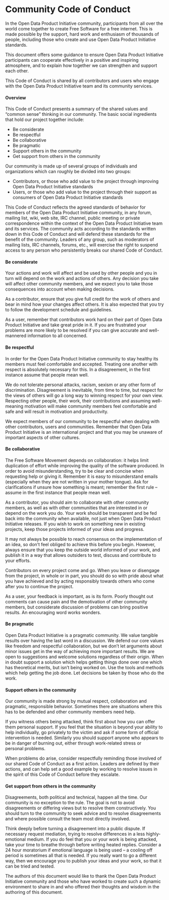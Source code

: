 # Community Code of Conduct

In the Open Data Product Initiative community, participants from all over the world come together to create Free Software for a free internet. This is made possible by the support, hard work and enthusiasm of thousands of people, including those who create and use Open Data Product Initiative standards.

This document offers some guidance to ensure Open Data Product Initiative participants can cooperate effectively in a positive and inspiring atmosphere, and to explain how together we can strengthen and support each other.

This Code of Conduct is shared by all contributors and users who engage with the Open Data Product Initiative team and its community services.

#### Overview

This Code of Conduct presents a summary of the shared values and “common sense” thinking in our community. The basic social ingredients that hold our project together include:

* Be considerate
* Be respectful
* Be collaborative
* Be pragmatic
* Support others in the community
* Get support from others in the community

Our community is made up of several groups of individuals and organizations which can roughly be divided into two groups:

* Contributors, or those who add value to the project through improving Open Data Product Initiative standards
* Users, or those who add value to the project through their support as consumers of Open Data Product Initiative standards

This Code of Conduct reflects the agreed standards of behavior for members of the Open Data Product Initiative community, in any forum, mailing list, wiki, web site, IRC channel, public meeting or private correspondence within the context of the Open Data Product Initiative team and its services. The community acts according to the standards written down in this Code of Conduct and will defend these standards for the benefit of the community. Leaders of any group, such as moderators of mailing lists, IRC channels, forums, etc., will exercise the right to suspend access to any person who persistently breaks our shared Code of Conduct.

#### Be considerate

Your actions and work will affect and be used by other people and you in turn will depend on the work and actions of others. Any decision you take will affect other community members, and we expect you to take those consequences into account when making decisions.

As a contributor, ensure that you give full credit for the work of others and bear in mind how your changes affect others. It is also expected that you try to follow the development schedule and guidelines.

As a user, remember that contributors work hard on their part of Open Data Product Initiative and take great pride in it. If you are frustrated your problems are more likely to be resolved if you can give accurate and well-mannered information to all concerned.

#### Be respectful

In order for the Open Data Product Initiative community to stay healthy its members must feel comfortable and accepted. Treating one another with respect is absolutely necessary for this. In a disagreement, in the first instance assume that people mean well.

We do not tolerate personal attacks, racism, sexism or any other form of discrimination. Disagreement is inevitable, from time to time, but respect for the views of others will go a long way to winning respect for your own view. Respecting other people, their work, their contributions and assuming well-meaning motivation will make community members feel comfortable and safe and will result in motivation and productivity.

We expect members of our community to be respectful when dealing with other contributors, users and communities. Remember that Open Data Product Initiative is an international project and that you may be unaware of important aspects of other cultures.

#### Be collaborative

The Free Software Movement depends on collaboration: it helps limit duplication of effort while improving the quality of the software produced. In order to avoid misunderstanding, try to be clear and concise when requesting help or giving it. Remember it is easy to misunderstand emails (especially when they are not written in your mother tongue). Ask for clarifications if unsure how something is meant; remember the first rule – assume in the first instance that people mean well.

As a contributor, you should aim to collaborate with other community members, as well as with other communities that are interested in or depend on the work you do. Your work should be transparent and be fed back into the community when available, not just when Open Data Product Initiative releases. If you wish to work on something new in existing projects, keep those projects informed of your ideas and progress.

It may not always be possible to reach consensus on the implementation of an idea, so don’t feel obliged to achieve this before you begin. However, always ensure that you keep the outside world informed of your work, and publish it in a way that allows outsiders to test, discuss and contribute to your efforts.

Contributors on every project come and go. When you leave or disengage from the project, in whole or in part, you should do so with pride about what you have achieved and by acting responsibly towards others who come after you to continue the project.

As a user, your feedback is important, as is its form. Poorly thought out comments can cause pain and the demotivation of other community members, but considerate discussion of problems can bring positive results. An encouraging word works wonders.

#### Be pragmatic

Open Data Product Initiative is a pragmatic community. We value tangible results over having the last word in a discussion. We defend our core values like freedom and respectful collaboration, but we don’t let arguments about minor issues get in the way of achieving more important results. We are open to suggestions and welcome solutions regardless of their origin. When in doubt support a solution which helps getting things done over one which has theoretical merits, but isn’t being worked on. Use the tools and methods which help getting the job done. Let decisions be taken by those who do the work.

#### Support others in the community

Our community is made strong by mutual respect, collaboration and pragmatic, responsible behavior. Sometimes there are situations where this has to be defended and other community members need help.

If you witness others being attacked, think first about how you can offer them personal support. If you feel that the situation is beyond your ability to help individually, go privately to the victim and ask if some form of official intervention is needed. Similarly you should support anyone who appears to be in danger of burning out, either through work-related stress or\
personal problems.

When problems do arise, consider respectfully reminding those involved of our shared Code of Conduct as a first action. Leaders are defined by their actions, and can help set a good example by working to resolve issues in the spirit of this Code of Conduct before they escalate.

#### Get support from others in the community

Disagreements, both political and technical, happen all the time. Our community is no exception to the rule. The goal is not to avoid disagreements or differing views but to resolve them constructively. You should turn to the community to seek advice and to resolve disagreements and where possible consult the team most directly involved.

Think deeply before turning a disagreement into a public dispute. If necessary request mediation, trying to resolve differences in a less highly-emotional medium. If you do feel that you or your work is being attacked, take your time to breathe through before writing heated replies. Consider a 24 hour moratorium if emotional language is being used – a cooling off period is sometimes all that is needed. If you really want to go a different way, then we encourage you to publish your ideas and your work, so that it can be tried and tested.

The authors of this document would like to thank the Open Data Product Initiative community and those who have worked to create such a dynamic environment to share in and who offered their thoughts and wisdom in the authoring of this document.&#x20;
